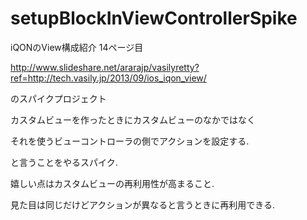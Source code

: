 setupBlockInViewControllerSpike
===============================

iQONのView構成紹介 14ページ目

http://www.slideshare.net/ararajp/vasilyretty?ref=http://tech.vasily.jp/2013/09/ios_iqon_view/

のスパイクプロジェクト


カスタムビューを作ったときにカスタムビューのなかではなく

それを使うビューコントローラの側でアクションを設定する.

と言うことをやるスパイク. 


嬉しい点はカスタムビューの再利用性が高まること.

見た目は同じだけどアクションが異なると言うときに再利用できる.
